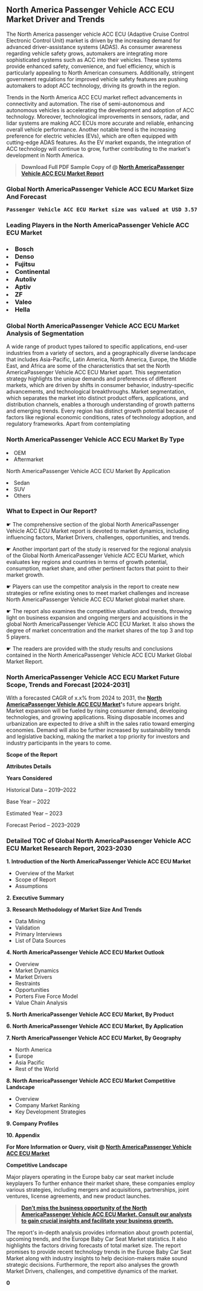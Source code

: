 <p> <h2>North America Passenger Vehicle ACC ECU Market Driver and Trends</h2><p>The North America passenger vehicle ACC ECU (Adaptive Cruise Control Electronic Control Unit) market is driven by the increasing demand for advanced driver-assistance systems (ADAS). As consumer awareness regarding vehicle safety grows, automakers are integrating more sophisticated systems such as ACC into their vehicles. These systems provide enhanced safety, convenience, and fuel efficiency, which is particularly appealing to North American consumers. Additionally, stringent government regulations for improved vehicle safety features are pushing automakers to adopt ACC technology, driving its growth in the region.</p><p>Trends in the North America ACC ECU market reflect advancements in connectivity and automation. The rise of semi-autonomous and autonomous vehicles is accelerating the development and adoption of ACC technology. Moreover, technological improvements in sensors, radar, and lidar systems are making ACC ECUs more accurate and reliable, enhancing overall vehicle performance. Another notable trend is the increasing preference for electric vehicles (EVs), which are often equipped with cutting-edge ADAS features. As the EV market expands, the integration of ACC technology will continue to grow, further contributing to the market's development in North America.</p></p><blockquote id="" class=""><strong>Download Full PDF Sample Copy of @&nbsp;<a href="https://www.verifiedmarketreports.com/download-sample/?rid=516338&utm_source=GitHub-Jan&utm_medium=281" target="_blank">North AmericaPassenger Vehicle ACC ECU Market Report</a>&nbsp;&nbsp;</strong></blockquote><h3 id="" class=""><strong>Global&nbsp;North AmericaPassenger Vehicle ACC ECU Market Size And Forecast</strong></h3><pre class="reader-text-block__code-block"><strong>Passenger Vehicle ACC ECU Market size was valued at USD 3.57 Billion in 2022 and is projected to reach USD 9.02 Billion by 2030, growing at a CAGR of 12.5% from 2024 to 2030.</strong></pre><h3 id="" class="">Leading Players in the&nbsp;North AmericaPassenger Vehicle ACC ECU Market</h3><h3 class=""></Li><Li>Bosch</Li><Li> Denso</Li><Li> Fujitsu</Li><Li> Continental</Li><Li> Autoliv</Li><Li> Aptiv</Li><Li> ZF</Li><Li> Valeo</Li><Li> Hella</h3><h3 id="" class="">Global&nbsp;North AmericaPassenger Vehicle ACC ECU Market Analysis of Segmentation</h3><p id="" class="">A wide range of product types tailored to specific applications, end-user industries from a variety of sectors, and a geographically diverse landscape that includes Asia-Pacific, Latin America, North America, Europe, the Middle East, and Africa are some of the characteristics that set the North AmericaPassenger Vehicle ACC ECU Market apart. This segmentation strategy highlights the unique demands and preferences of different markets, which are driven by shifts in consumer behavior, industry-specific advancements, and technological breakthroughs. Market segmentation, which separates the market into distinct product offers, applications, and distribution channels, enables a thorough understanding of growth patterns and emerging trends. Every region has distinct growth potential because of factors like regional economic conditions, rates of technology adoption, and regulatory frameworks. Apart from contemplating</p><h3 id="" class="">North AmericaPassenger Vehicle ACC ECU Market&nbsp;By Type</h3><p></Li><Li>OEM</Li><Li> Aftermarket</p><div class="" data-test-id=""><p>North AmericaPassenger Vehicle ACC ECU Market&nbsp;By Application</p></div><p class=""></Li><Li>Sedan</Li><Li> SUV</Li><Li> Others</p><div class="" data-test-id=""><h3><span class="">What to Expect in Our Report?</span></h3></div><div class="" data-test-id=""><p><span class="">☛ The comprehensive section of the global North AmericaPassenger Vehicle ACC ECU Market report is devoted to market dynamics, including influencing factors, Market Drivers, challenges, opportunities, and trends.</span></p></div><div class="" data-test-id=""><p><span class="">☛ Another important part of the study is reserved for the regional analysis of the Global North AmericaPassenger Vehicle ACC ECU Market, which evaluates key regions and countries in terms of growth potential, consumption, market share, and other pertinent factors that point to their market growth.</span></p></div><div class="" data-test-id=""><p><span class="">☛ Players can use the competitor analysis in the report to create new strategies or refine existing ones to meet market challenges and increase North AmericaPassenger Vehicle ACC ECU Market global market share.</span></p></div><div class="" data-test-id=""><p><span class="">☛ The report also examines the competitive situation and trends, throwing light on business expansion and ongoing mergers and acquisitions in the global North AmericaPassenger Vehicle ACC ECU Market. It also shows the degree of market concentration and the market shares of the top 3 and top 5 players.</span></p></div><div class="" data-test-id=""><p><span class="">☛ The readers are provided with the study results and conclusions contained in the North AmericaPassenger Vehicle ACC ECU Market Global Market Report.</span></p></div><div class="" data-test-id=""><h3><span class="">North AmericaPassenger Vehicle ACC ECU Market Future Scope, Trends and Forecast [2024-2031]</span></h3></div><div class="" data-test-id=""><p><span class="">With a forecasted CAGR of x.x% from 2024 to 2031, the <strong><a href="https://www.verifiedmarketreports.com/download-sample/?rid=516338&utm_source=GitHub-Jan&utm_medium=281" target="_blank">North AmericaPassenger Vehicle ACC ECU Market</a>'</strong>s future appears bright. Market expansion will be fueled by rising consumer demand, developing technologies, and growing applications. Rising disposable incomes and urbanization are expected to drive a shift in the sales ratio toward emerging economies. Demand will also be further increased by sustainability trends and legislative backing, making the market a top priority for investors and industry participants in the years to come.</span></p><p id="ember66" class="ember-view reader-text-block__paragraph"><strong>Scope of the Report</strong></p><p id="ember67" class="ember-view reader-text-block__paragraph"><strong>Attributes Details</strong></p><p id="ember68" class="ember-view reader-text-block__paragraph"><strong>Years Considered</strong></p><p id="ember69" class="ember-view reader-text-block__paragraph">Historical Data &ndash; 2019&ndash;2022</p><p id="ember70" class="ember-view reader-text-block__paragraph">Base Year &ndash; 2022</p><p id="ember71" class="ember-view reader-text-block__paragraph">Estimated Year &ndash; 2023</p><p id="ember72" class="ember-view reader-text-block__paragraph">Forecast Period &ndash; 2023&ndash;2029</p></div><h3 id="" class="">Detailed TOC of Global North AmericaPassenger Vehicle ACC ECU Market Research Report, 2023-2030</h3><p id="" class=""><strong>1. Introduction of the North AmericaPassenger Vehicle ACC ECU Market</strong></p><ul><li>Overview of the Market</li><li>Scope of Report</li><li>Assumptions</li></ul><p id="" class=""><strong>2. Executive Summary</strong></p><p id="" class=""><strong>3. Research Methodology of Market Size And Trends</strong></p><ul><li>Data Mining</li><li>Validation</li><li>Primary Interviews</li><li>List of Data Sources</li></ul><p id="" class=""><strong>4. North AmericaPassenger Vehicle ACC ECU Market Outlook</strong></p><ul><li>Overview</li><li>Market Dynamics</li><li>Market Drivers</li><li>Restraints</li><li>Opportunities</li><li>Porters Five Force Model</li><li>Value Chain Analysis</li></ul><p id="" class=""><strong>5. North AmericaPassenger Vehicle ACC ECU Market, By Product</strong></p><p id="" class=""><strong>6. North AmericaPassenger Vehicle ACC ECU Market, By Application</strong></p><p id="" class=""><strong>7. North AmericaPassenger Vehicle ACC ECU Market, By Geography</strong></p><ul><li>North America</li><li>Europe</li><li>Asia Pacific</li><li>Rest of the World</li></ul><p id="" class=""><strong>8. North AmericaPassenger Vehicle ACC ECU Market Competitive Landscape</strong></p><ul><li>Overview</li><li>Company Market Ranking</li><li>Key Development Strategies</li></ul><p id="" class=""><strong>9. Company Profiles</strong></p><p id="" class=""><strong>10. Appendix</strong></p><p><strong>For More Information or Query, visit&nbsp;@ <a href="https://www.verifiedmarketreports.com/product/passenger-vehicle-acc-ecu-market-size-and-forecast/" target="_blank">North AmericaPassenger Vehicle ACC ECU Market</a></strong></p><p id="ember61" class="ember-view reader-text-block__paragraph"><strong>Competitive Landscape</strong></p><p id="ember62" class="ember-view reader-text-block__paragraph">Major players operating in the Europe baby car seat market include keyplayers To further enhance their market share, these companies employ various strategies, including mergers and acquisitions, partnerships, joint ventures, license agreements, and new product launches.</p><blockquote id="ember63" class="ember-view reader-text-block__blockquote"><strong><a href="https://www.verifiedmarketreports.com/download-sample/?rid=516338&utm_source=GitHub-Jan&utm_medium=281" target="_blank">Don&rsquo;t miss the business opportunity of the North AmericaPassenger Vehicle ACC ECU Market. Consult our analysts to gain crucial insights and facilitate your business growth.</a></strong></blockquote><p id="ember64" class="ember-view reader-text-block__paragraph">The report's in-depth analysis provides information about growth potential, upcoming trends, and the Europe Baby Car Seat Market statistics. It also highlights the factors driving forecasts of total market size. The report promises to provide recent technology trends in the Europe Baby Car Seat Market along with industry insights to help decision-makers make sound strategic decisions. Furthermore, the report also analyses the growth Market Drivers, challenges, and competitive dynamics of the market.</p><p class="ember-view reader-text-block__paragraph"><strong>0</strong></p>

